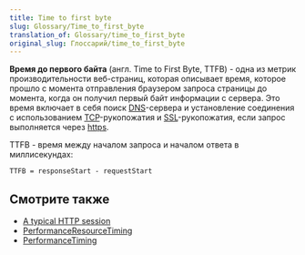 ```yaml
---
title: Time to first byte
slug: Glossary/Time_to_first_byte
translation_of: Glossary/time_to_first_byte
original_slug: Глоссарий/time_to_first_byte
---
```


**Время до первого байта** (англ. Time to First Byte, TTFB) - одна из метрик производительности веб-страниц, которая описывает время, которое прошло с момента отправления браузером запроса страницы до момента, когда он получил первый байт информации с сервера. Это время включает в себя поиск [DNS](/ru/docs/Glossary/DNS)-сервера и установление соединения с использованием [TCP](/ru/docs/Glossary/TCP)-рукопожатия и [SSL](/ru/docs/Glossary/SSL_Glossary)-рукопожатия, если запрос выполняется через [https](/ru/docs/Glossary/https).

TTFB - время между началом запроса и началом ответа в миллисекундах:

```
TTFB = responseStart - requestStart
```

## Смотрите также

- [A typical HTTP session](/ru/docs/Web/HTTP/Session)
- [PerformanceResourceTiming](/ru/docs/Web/API/PerformanceResourceTiming)
- [PerformanceTiming](/ru/docs/Web/API/PerformanceTiming)
